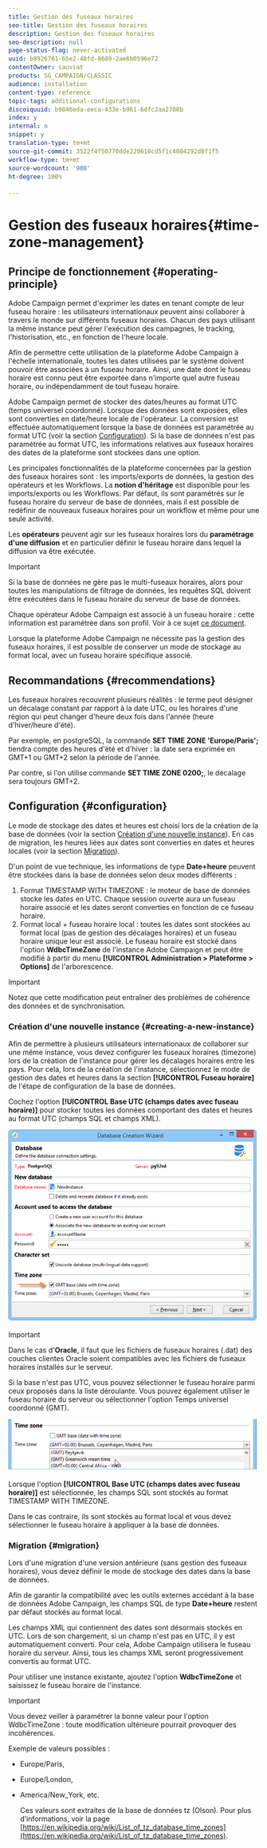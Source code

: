 ```yaml
---
title: Gestion des fuseaux horaires
seo-title: Gestion des fuseaux horaires
description: Gestion des fuseaux horaires
seo-description: null
page-status-flag: never-activated
uuid: b8926761-65e2-48fd-8689-2ae6b0596e72
contentOwner: sauviat
products: SG_CAMPAIGN/CLASSIC
audience: installation
content-type: reference
topic-tags: additional-configurations
discoiquuid: b9846eda-eeca-433e-b961-6dfc2aa2708b
index: y
internal: n
snippet: y
translation-type: tm+mt
source-git-commit: 3522f4f50770dde220610cd5f1c4084292d8f1f5
workflow-type: tm+mt
source-wordcount: '908'
ht-degree: 100%

---
```



# Gestion des fuseaux horaires{#time-zone-management}

## Principe de fonctionnement {#operating-principle}

Adobe Campaign permet d&#39;exprimer les dates en tenant compte de leur fuseau horaire : les utilisateurs internationaux peuvent ainsi collaborer à travers le monde sur différents fuseaux horaires. Chacun des pays utilisant la même instance peut gérer l&#39;exécution des campagnes, le tracking, l&#39;historisation, etc., en fonction de l&#39;heure locale.

Afin de permettre cette utilisation de la plateforme Adobe Campaign à l&#39;échelle internationale, toutes les dates utilisées par le système doivent pouvoir être associées à un fuseau horaire. Ainsi, une date dont le fuseau horaire est connu peut être exportée dans n&#39;importe quel autre fuseau horaire, ou indépendamment de tout fuseau horaire.

Adobe Campaign permet de stocker des dates/heures au format UTC (temps universel coordonné). Lorsque des données sont exposées, elles sont converties en date/heure locale de l&#39;opérateur. La conversion est effectuée automatiquement lorsque la base de données est paramétrée au format UTC (voir la section [Configuration](#configuration)). Si la base de données n&#39;est pas paramétrée au format UTC, les informations relatives aux fuseaux horaires des dates de la plateforme sont stockées dans une option.

Les principales fonctionnalités de la plateforme concernées par la gestion des fuseaux horaires sont : les imports/exports de données, la gestion des opérateurs et les Workflows. La **notion d&#39;héritage** est disponible pour les imports/exports ou les Workflows. Par défaut, ils sont paramétrés sur le fuseau horaire du serveur de base de données, mais il est possible de redéfinir de nouveaux fuseaux horaires pour un workflow et même pour une seule activité.

Les **opérateurs** peuvent agir sur les fuseaux horaires lors du **paramétrage d&#39;une diffusion** et en particulier définir le fuseau horaire dans lequel la diffusion va être exécutée.

>[!IMPORTANT]
>
>Si la base de données ne gère pas le multi-fuseaux horaires, alors pour toutes les manipulations de filtrage de données, les requêtes SQL doivent être exécutées dans le fuseau horaire du serveur de base de données.

Chaque opérateur Adobe Campaign est associé à un fuseau horaire : cette information est paramétrée dans son profil. Voir à ce sujet [ce document](../../platform/using/access-management.md).

Lorsque la plateforme Adobe Campaign ne nécessite pas la gestion des fuseaux horaires, il est possible de conserver un mode de stockage au format local, avec un fuseau horaire spécifique associé.

## Recommandations   {#recommendations}

Les fuseaux horaires recouvrent plusieurs réalités : le terme peut désigner un décalage constant par rapport à la date UTC, ou les horaires d&#39;une région qui peut changer d&#39;heure deux fois dans l&#39;année (heure d&#39;hiver/heure d&#39;été).

Par exemple, en postgreSQL, la commande **SET TIME ZONE &#39;Europe/Paris&#39;;** tiendra compte des heures d&#39;été et d&#39;hiver : la date sera exprimée en GMT+1 ou GMT+2 selon la période de l&#39;année.

Par contre, si l&#39;on utilise commande **SET TIME ZONE 0200;**, le décalage sera toujours GMT+2.

## Configuration {#configuration}

Le mode de stockage des dates et heures est choisi lors de la création de la base de données (voir la section [Création d&#39;une nouvelle instance](#creating-a-new-instance)). En cas de migration, les heures liées aux dates sont converties en dates et heures locales (voir la section [Migration](#migration)).

D&#39;un point de vue technique, les informations de type **Date+heure** peuvent être stockées dans la base de données selon deux modes différents :

1. Format TIMESTAMP WITH TIMEZONE : le moteur de base de données stocke les dates en UTC. Chaque session ouverte aura un fuseau horaire associé et les dates seront converties en fonction de ce fuseau horaire.
1. Format local + fuseau horaire local : toutes les dates sont stockées au format local (pas de gestion des décalages horaires) et un fuseau horaire unique leur est associé. Le fuseau horaire est stocké dans l&#39;option **WdbcTimeZone** de l&#39;instance Adobe Campaign et peut être modifié à partir du menu **[!UICONTROL Administration > Plateforme > Options]** de l&#39;arborescence.

>[!IMPORTANT]
>
>Notez que cette modification peut entraîner des problèmes de cohérence des données et de synchronisation.

### Création d&#39;une nouvelle instance {#creating-a-new-instance}

Afin de permettre à plusieurs utilisateurs internationaux de collaborer sur une même instance, vous devez configurer les fuseaux horaires (timezone) lors de la création de l&#39;instance pour gérer les décalages horaires entre les pays. Pour cela, lors de la création de l&#39;instance, sélectionnez le mode de gestion des dates et heures dans la section **[!UICONTROL Fuseau horaire]** de l&#39;étape de configuration de la base de données.

Cochez l&#39;option **[!UICONTROL Base UTC (champs dates avec fuseau horaire)]** pour stocker toutes les données comportant des dates et heures au format UTC (champs SQL et champs XML).

![](assets/install_wz_select_utc_option.png)

>[!IMPORTANT]
>
>Dans le cas d&#39;**Oracle**, il faut que les fichiers de fuseaux horaires (.dat) des couches clientes Oracle soient compatibles avec les fichiers de fuseaux horaires installés sur le serveur.

Si la base n&#39;est pas UTC, vous pouvez sélectionner le fuseau horaire parmi ceux proposés dans la liste déroulante. Vous pouvez également utiliser le fuseau horaire du serveur ou sélectionner l&#39;option Temps universel coordonné (GMT).

![](assets/install_wz_unselect_utc_option.png)

Lorsque l&#39;option **[!UICONTROL Base UTC (champs dates avec fuseau horaire)]** est sélectionnée, les champs SQL sont stockés au format TIMESTAMP WITH TIMEZONE.

Dans le cas contraire, ils sont stockés au format local et vous devez sélectionner le fuseau horaire à appliquer à la base de données.

### Migration {#migration}

Lors d&#39;une migration d&#39;une version antérieure (sans gestion des fuseaux horaires), vous devez définir le mode de stockage des dates dans la base de données.

Afin de garantir la compatibilité avec les outils externes accédant à la base de données Adobe Campaign, les champs SQL de type **Date+heure** restent par défaut stockés au format local.

Les champs XML qui contiennent des dates sont désormais stockés en UTC. Lors de son chargement, si un champ n&#39;est pas en UTC, il y est automatiquement converti. Pour cela, Adobe Campaign utilisera le fuseau horaire du serveur. Ainsi, tous les champs XML seront progressivement convertis au format UTC.

Pour utiliser une instance existante, ajoutez l&#39;option **WdbcTimeZone** et saisissez le fuseau horaire de l&#39;instance.

>[!IMPORTANT]
>
>Vous devez veiller à paramétrer la bonne valeur pour l&#39;option WdbcTimeZone : toute modification ultérieure pourrait provoquer des incohérences.

Exemple de valeurs possibles :

* Europe/Paris,
* Europe/London,
* America/New_York, etc.

   Ces valeurs sont extraites de la base de données tz (Olson). Pour plus d’informations, voir la page [https://en.wikipedia.org/wiki/List_of_tz_database_time_zones](https://en.wikipedia.org/wiki/List_of_tz_database_time_zones).

